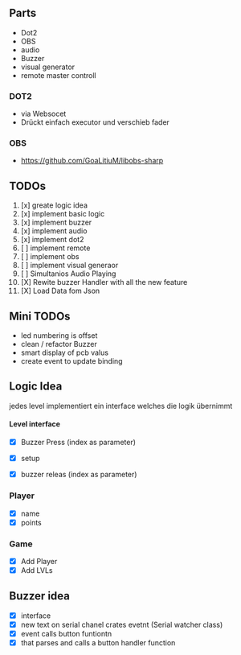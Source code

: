 ## Parts

- Dot2
- OBS
- audio
- Buzzer
- visual generator
- remote master controll

### DOT2

- via Websocet
- Drückt einfach executor und verschieb fader

### OBS
- https://github.com/GoaLitiuM/libobs-sharp

## TODOs

1. [x] greate logic idea
2. [x] implement basic logic
3. [x] implement buzzer
4. [x] implement audio
5. [x] implement dot2
6. [ ] implement remote
7. [ ] implement obs
8. [ ] implement visual generaor
9. [ ] Simultanios Audio Playing
10. [X] Rewite buzzer Handler with all the new feature
11. [X] Load Data fom Json

## Mini TODOs
- led numbering is offset
- clean / refactor Buzzer
- smart display of pcb valus
- create event to update binding


## Logic Idea

jedes level implementiert ein interface welches die logik übernimmt

#### Level interface
- [x] Buzzer Press (index as parameter)
- [x] setup
- [x] buzzer releas (index as parameter)


### Player
- [x] name
- [x] points

### Game
- [x] Add Player
- [x] Add LVLs

## Buzzer idea

- [X] interface
- [X] new text on serial chanel crates evetnt (Serial watcher class)
- [X] event calls button funtiontn
- [X] that parses and calls a button handler function